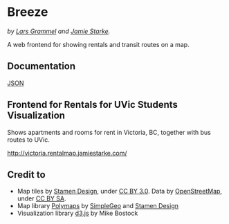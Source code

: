 Breeze
======
*by [Lars Grammel](https://twitter.com/lgrammel) and [Jamie Starke](https://twitter.com/jamiestarke).*

A web frontend for showing rentals and transit routes on a map.

Documentation
-------------

[JSON](https://github.com/lgrammel/breeze/wiki/JSON)


Frontend for Rentals for UVic Students Visualization
----------------------------------------------------

Shows apartments and rooms for rent in Victoria, BC, together with bus routes to UVic.

http://victoria.rentalmap.jamiestarke.com/

Credit to
---------

 * Map tiles by [Stamen Design](http://stamen.com), under [CC BY 3.0](http://creativecommons.org/licenses/by/3.0). Data by [OpenStreetMap](http://openstreetmap.org), under [CC BY SA](http://creativecommons.org/licenses/by-sa/3.0).
 * Map library [Polymaps](http://polymaps.org/) by [SimpleGeo](http://simplegeo.com/) and [Stamen Design](http://stamen.com/)
 * Visualization library [d3.js](http://mbostock.github.com/d3/) by Mike Bostock
